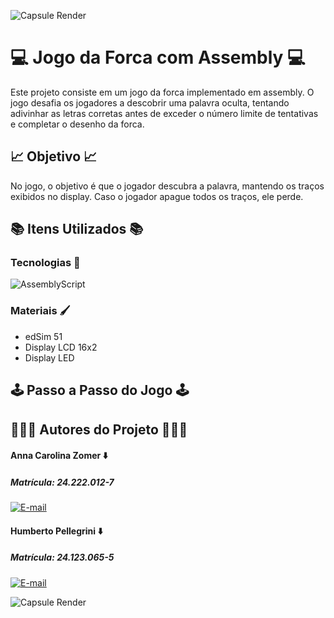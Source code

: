 ![Capsule Render](https://capsule-render.vercel.app/api?type=waving&height=130&color=DAA520)

# 💻 Jogo da Forca com Assembly 💻

Este projeto consiste em um jogo da forca implementado em assembly. O jogo desafia os jogadores a descobrir uma palavra oculta, tentando adivinhar as letras corretas antes de exceder o número limite de tentativas e completar o desenho da forca.

## 📈 Objetivo 📈
No jogo, o objetivo é que o jogador descubra a palavra, mantendo os traços exibidos no display. Caso o jogador apague todos os traços, ele perde.

## 📚 Itens Utilizados 📚

### Tecnologias 👾

![AssemblyScript](https://img.shields.io/badge/assembly%20script-%23000000.svg?style=for-the-badge&logo=assemblyscript&logoColor=white)

### Materiais 🖌️

<div>
  <ul>
    <li>edSim 51</li>
    <li>Display LCD 16x2</li>
    <li>Display LED</li>
  </ul>
</div>

## 🕹️ Passo a Passo do Jogo 🕹️

## 🧑🏻‍💻 Autores do Projeto 🧑🏻‍💻

#### Anna Carolina Zomer ⬇️
##### Matrícula: 24.222.012-7
[![E-mail](https://img.shields.io/badge/GitHub-181717.svg?style=for-the-badge&logo=GitHub&logoColor=white)](https://github.com/Anz0mer)

#### Humberto Pellegrini ⬇️
##### Matrícula: 24.123.065-5
[![E-mail](https://img.shields.io/badge/GitHub-181717.svg?style=for-the-badge&logo=GitHub&logoColor=white)](https://github.com/Humbertin07)

![Capsule Render](https://capsule-render.vercel.app/api?type=waving&height=130&color=DAA520&section=footer&reversal=false)
